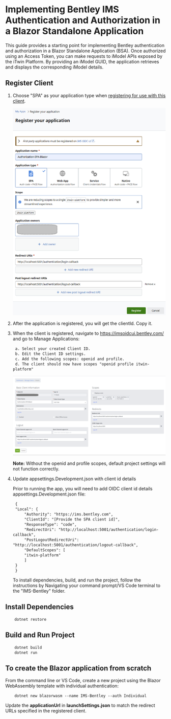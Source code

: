 # Implementing Bentley IMS Authentication and Authorization in a Blazor Standalone Application

This guide provides a starting point for implementing Bentley authentication and authorization in a Blazor Standalone Application (BSA). Once authorized using an Access Token, you can make requests to iModel APIs exposed by the iTwin Platform. By providing an iModel GUID, the application retrieves and displays the corresponding iModel details.

## Register Client

1. Choose "SPA" as your application type when [registering for use with this client](https://developer.bentley.com/register/).

    ![Register Blazor Standalone Application Client](RegisterBlazorAppClient.png)

2. After the application is registered, you will get the clientId. Copy it.

3. When the client is registered, navigate to https://imsoidcui.bentley.com/ and go to Manage Applications:

        a. Select your created Client ID.
        b. Edit the Client ID settings.
        c. Add the following scopes: openid and profile.
        d. The client should now have scopes "openid profile itwin-platform"
        

    ![Update client to Add openid and profile scopes](UpdateClientToAddOpenIdProfileScopes.png)

    **Note:** Without the openid and profile scopes, default project settings will not function correctly.

4. Update appsettings.Development.json with client id details

    Prior to running the app, you will need to add OIDC client id details appsettings.Development.json file:

        {
        "Local": {
            "Authority": "https://ims.bentley.com",
            "ClientId": "[Provide the SPA client id]",
            "ResponseType": "code",
            "RedirectUri": "http://localhost:5001/authentication/login-callback",
            "PostLogoutRedirectUri": "http://localhost:5001/authentication/logout-callback",
            "DefaultScopes": [
            "itwin-platform"
            ]
        }
        }

   To install dependencies, build, and run the project, follow the instructions by Navigating your command prompt/VS Code terminal to the "IMS-Bentley" folder.

## Install Dependencies

        dotnet restore

## Build and Run Project

        dotnet build
        dotnet run

## To create the Blazor application from scratch

From the command line or VS Code, create a new project using the Blazor WebAssembly template with individual authentication:

        dotnet new blazorwasm --name IMS-Bentley --auth Individual

Update the **applicationUrl** in **launchSettings.json** to match the redirect URLs specified in the registered client.
